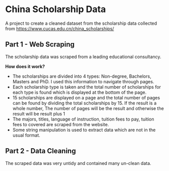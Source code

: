 # China Scholarship Data
A project to create a cleaned dataset from the scholarship data collected from https://www.cucas.edu.cn/china_scholarships/

## Part 1 - Web Scraping

The scholarship data was scraped from a leading educational consultancy.

**How does it work?**

- The scholarships are divided into 4 types: Non-degree, Bachelors, Masters and PhD. I used this information to navigate through pages.
- Each scholarship type is taken and the total number of scholarships for each type is found which is displayed at the bottom of the page.
- 15 scholarships are displayed on a page and the total number of pages can be found by dividing the total scholarships by 15. If the result is a whole number, The number of pages will be the result and otherwise the result will be result plus 1
- The majors, titles, language of instruction, tuition fees to pay, tuition fees to covered are scraped from the website.
- Some string manipulation is used to extract data which are not in the usual format.

## Part 2 - Data Cleaning

The scraped data was very untidy and contained many un-clean data. 
